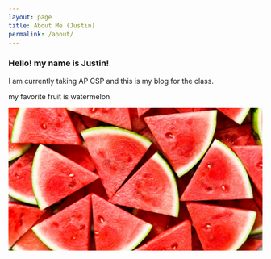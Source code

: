 ```yaml
---
layout: page
title: About Me (Justin)
permalink: /about/
---
```


### Hello! my name is Justin!

I am currently taking AP CSP and this is my blog for the class.


my favorite fruit is watermelon

![watermelon](images/watermellon.jpg)


